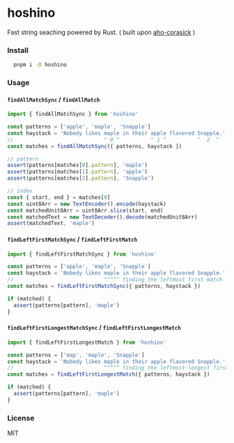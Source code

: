 # hoshino

Fast string seaching powered by Rust. ( built upon [aho-corasick](https://github.com/BurntSushi/aho-corasick) )

### Install

```bash
  pnpm i -D hoshino
```

### Usage

#### `findAllMatchSync` / `findAllMatch`

```ts
import { findAllMatchSync } from 'hoshino'

const patterns = ['apple', 'maple', 'Snapple']
const haystack = 'Nobody likes maple in their apple flavored Snapple.'
//                             ^ 0 ^          ^ 1 ^          ^  2  ^
const matches = findAllMatchSync({ patterns, haystack })

// pattern
assert(patterns[matches[0].pattern], 'maple')
assert(patterns[matches[1].pattern], 'apple')
assert(patterns[matches[2].pattern], 'Snapple')

// index
const { start, end } = matches[0]
const uint8Arr = new TextEncoder().encode(haystack)
const matchedUnit8Arr = uint8Arr.slice(start, end)
const matchedText = new TextDecoder().decode(matchedUnit8Arr)
assert(matchedText, 'maple')
```

#### `findLeftFirstMatchSync` / `findLeftFirstMatch`

```ts
import { findLeftFirstMatchSync } from 'hoshino'

const patterns = ['apple', 'maple', 'Snapple']
const haystack = 'Nobody likes maple in their apple flavored Snapple.'
//                             ^^^^^ finding the leftmost first match
const matches = findLeftFirstMatchSync({ patterns, haystack })

if (matched) {
  assert(patterns[pattern], 'maple')
}
```

#### `findLeftFirstLongestMatchSync` / `findLeftFirstLongestMatch`

```ts
import { findLeftFirstLongestMatch } from 'hoshino'

const patterns = ['map', 'maple', 'Snapple']
const haystack = 'Nobody likes maple in their apple flavored Snapple.'
//                             ^^^^^ finding the leftmost-longest first match
const matches = findLeftFirstLongestMatch({ patterns, haystack })

if (matched) {
  assert(patterns[pattern], 'maple')
}
```

### License

MIT
